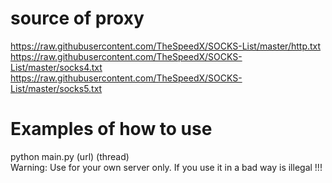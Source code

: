 # source of proxy 
https://raw.githubusercontent.com/TheSpeedX/SOCKS-List/master/http.txt
https://raw.githubusercontent.com/TheSpeedX/SOCKS-List/master/socks4.txt 
https://raw.githubusercontent.com/TheSpeedX/SOCKS-List/master/socks5.txt

# Examples of how to use
python main.py (url) (thread)  
Warning: Use for your own server only. If you use it in a bad way is illegal !!!

